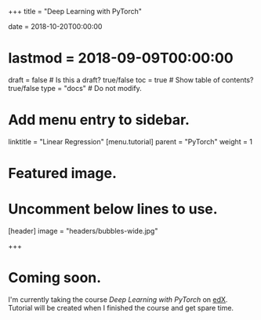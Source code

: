 +++
title = "Deep Learning with PyTorch"

date = 2018-10-20T00:00:00
# lastmod = 2018-09-09T00:00:00

draft = false  # Is this a draft? true/false
toc = true  # Show table of contents? true/false
type = "docs"  # Do not modify.

# Add menu entry to sidebar.
linktitle = "Linear Regression"
[menu.tutorial]
  parent = "PyTorch"
  weight = 1

# Featured image.
# Uncomment below lines to use.
[header]
  image = "headers/bubbles-wide.jpg"

+++

# Coming soon. 
I'm currently taking the course _Deep Learning with PyTorch_ on [edX](https://www.edx.org).  
Tutorial will be created when I finished the course and get spare time. 
